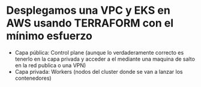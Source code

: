# Desplegamos una VPC y EKS en AWS usando TERRAFORM con el mínimo esfuerzo
- Capa pública: Control plane (aunque lo verdaderamente correcto es tenerlo en la capa privada y acceder a el mediante una maquina de salto en la red publica o una VPN)
- Capa privada: Workers (nodos del cluster donde se van a lanzar los contenedores)
